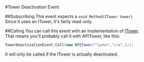 #Tower Deactivation Event

##Subscribing
This event expects a ``void Method(ITower tower)``<br>
Since it uses an ITower, it's fairly read-only.

##Calling
You can call this event with an implementation of [ITower](../../VirtualStructures/Interfaces/ITower.md).  
That means you'll probably call it with APITower, like this:  
```csharp
TowerDeactivationEvent.Call(new APITower("lyoko","ice",1));
```
It will only be called if the ITower is actually deactivated.
